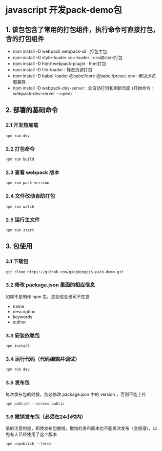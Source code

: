 # javascript 开发pack-demo包

## 1. 该包包含了常用的打包组件，执行命令可直接打包，含的打包组件
- npm install -D webpack webpack-cli : 打包主包
- npm install -D style-loader css-loader : css和style打包
- npm install -D html-webpack-plugin : html打包
- npm install -D file-loader : 静态资源打包
- npm install -D babel-loader @babel/core @babel/preset-env : 解决浏览器兼容
- npm install -D webpack-dev-server : 全自动打包和刷新页面 (开始命令 : webpack-dev-server --open)

## 2. 部署的基础命令
### 2.1 开发热加载
```
npm run dev
```

### 2.2 打包命令
```
npm run build
```

### 2.3 查看 webpack 版本
```
npm run pack-version
```

### 2.4 文件改动自助打包
```
npm run watch
```

### 2.5 运行主文件
```
npm run start
```


## 3. 包使用
### 3.1 下载包
```
git clone https://github.com/qingbing/js-pack-demo.git
```

### 3.2 修改 package.json 里面的相应信息
如果不是制作 npm 包，这些信息也可不在意
- name
- description
- keywords
- author

### 3.3 安装依赖包
```
npm install
```

### 3.4 运行代码（代码编辑并调试）
```
npm run dev
```

### 3.5 发布包
每次发布包的时候，务必修改 package.json 中的 version ，否则不能上传
```
npm publish --access public
```

### 3.6 撤销发布包（必须在24小时内）
值的注意的是，即使发布包撤销，撤销的发布版本也不能再次发布（会报错），以免有人已经使用了这个版本
```
npm unpublish --force
```